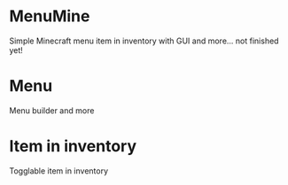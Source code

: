 # MenuMine
Simple Minecraft menu item in inventory with GUI and more...
not finished yet!


# Menu
Menu builder and more

# Item in inventory
Togglable item in inventory 
